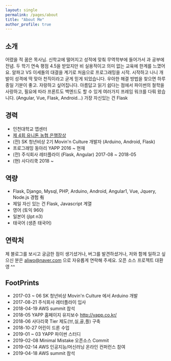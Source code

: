 ```yaml
---
layout: single
permalink: /pages/about
title: "About Me"
author_profile: true
---
```


## 소개
어렸을 적 꿈은 목사님. 신학교에 떨어지고 성적에 맞춰 무역학부에 들어가서
과 공부에 전념. 두 학기 연속 평점 4.5을 받았지만 비 실용적이고 의미 없는 교육에
한계를 느꼈어요. 알파고 VS 이세돌의 대결을 계기로 처음으로 프로그래밍을 시작.
시작하고 나니 개발이 성격에 딱 맞아 천직이라고 굳게 믿게 되었습니다.
우아한 해결 방법을 찾으면 하루종일 기분이 좋고. 자랑하고 싶어집니다.
아름답고 읽기 쉽다는 점에서 파이썬의 철학을 사랑하고, 필요에 따라 프론트도
백엔드도 할 수 있게 여러가지 프레임 워크를 다뤄 왔습니다. (Angular, Vue, Flask, Android...)
가장 자신있는 건 Flask

## 경력
* 인천대학교 앱센터
* <a href="http://www.ebn.co.kr/news/view/875502" target="_blank"> 제 4회 유니톤 농협 은행장상 </a>
* (전) SK 청년비상 2기 Movin'n Culture 개발자 (Arduino, Android, Flask)
* 프로그래밍 동아리 YAPP 2016 ~ 현재
* (전) 주식회사 레터플라이 (Flask, Angular) 2017-08 ~ 2018-05
* (현) 사다리쿡 2018 ~ 


## 역량
* Flask, Django, Mysql, PHP, Arduino, Android, Angular1, Vue, Jquery, Node.js 경험 有
* 제일 자신 있는 건 Flask, Javascript 계열
* 영어 (토익 960)
* 일본어 (jlpt n3)
* 태국어 (생존 태국어) 


## 연락처
제 블로그를 보시고 궁금한 점이 생기셨거나, 버그를 발견하셨거나, 저와 함께 일하고 싶으신 분은
<a href="mailto:aliwo@naver.com">aliwo@naver.com</a> 으로 자유롭게 연락해 주세요.
오픈 소스 프로젝트 대환영 ^^


## FootPrints
* 2017-03 ~ 06 SK 청년비상 Movin'n Culture 에서 Arduino 개발
* 2017-08-21 주식회사 레터플라이 입사
* 2018-04-19 AWS summit 참석
* 2018-05 YAPP 홈페이지 유지보수 <a href="http://yapp.co.kr/" target="_blank">http://yapp.co.kr/</a>
* 2018-06 사다리쿡 Tier 제도(브,실,골,플) 구축
* 2018-10-27 어린이 드론 수업
* 2019-01 ~ 03 YAPP 파이썬 스터디
* 2019-02-08 Minimal Mistake 오픈소스 Commit
* 2019-02-14 AWS 인공지능/머신러닝 온라인 컨퍼런스 참여
* 2019-04-18 AWS summit 참석
